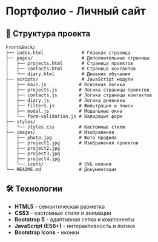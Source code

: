 # Портфолио - Личный сайт


## 📁 Структура проекта

```
Front&Back/
├── index.html              # Главная страница
├── pages/                  # Дополнительные страницы
│   ├── projects.html       # Страница проектов
│   ├── contacts.html       # Страница контактов
│   └── diary.html          # Дневник обучения
├── scripts/                # JavaScript модули
│   ├── main.js            # Основная логика
│   ├── projects.js        # Логика страницы проектов
│   ├── contacts.js        # Логика страницы контактов
│   ├── diary.js           # Логика дневника
│   ├── filters.js         # Фильтрация и поиск
│   ├── modal.js           # Модальные окна
│   └── form-validation.js # Валидация форм
├── styles/
│   └── styles.css         # Кастомные стили
├── images/                # Изображения
│   ├── photo.jpg          # Фото профиля
│   ├── project1.jpg       # Изображения проектов
│   ├── project2.jpg
│   ├── project3.jpg
│   ├── project4.jpg
│   └── icons/             # SVG иконки
└── README.md              # Документация
```

## 🛠 Технологии

- **HTML5** - семантическая разметка
- **CSS3** - кастомные стили и анимации
- **Bootstrap 5** - адаптивная сетка и компоненты
- **JavaScript (ES6+)** - интерактивность и логика
- **Bootstrap Icons** - иконки
